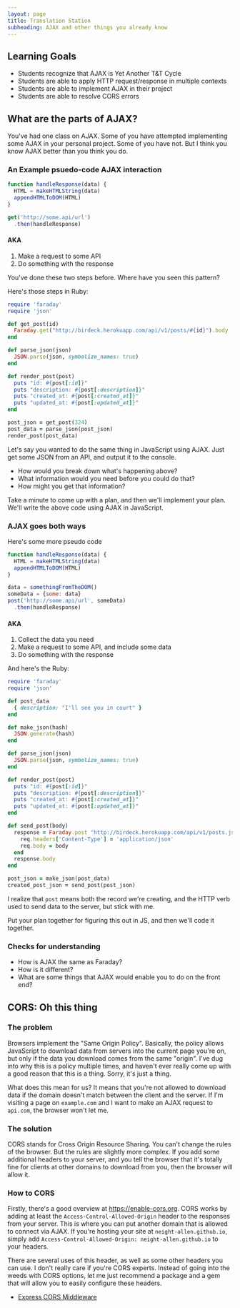 ```yaml
---
layout: page
title: Translation Station
subheading: AJAX and other things you already know
---
```

## Learning Goals

- Students recognize that AJAX is Yet Another T&T Cycle
- Students are able to apply HTTP request/response in multiple contexts
- Students are able to implement AJAX in their project
- Students are able to resolve CORS errors

## What are the parts of AJAX?

You've had one class on AJAX. Some of you have attempted implementing some AJAX in your personal project. Some of you have not. But I think you know AJAX better than you think you do.

### An Example psuedo-code AJAX interaction

```js
function handleResponse(data) {
  HTML = makeHTMLString(data)
  appendHTMLToDOM(HTML)
}

get('http://some.api/url')
  .then(handleResponse)
```

#### AKA

1. Make a request to some API
2. Do something with the response

You've done these two steps before. Where have you seen this pattern?

Here's those steps in Ruby:

```rb
require 'faraday'
require 'json'

def get_post(id)
  Faraday.get("http://birdeck.herokuapp.com/api/v1/posts/#{id}").body
end

def parse_json(json)
  JSON.parse(json, symbolize_names: true)
end

def render_post(post)
  puts "id: #{post[:id]}"
  puts "description: #{post[:description]}"
  puts "created_at: #{post[:created_at]}"
  puts "updated_at: #{post[:updated_at]}"
end

post_json = get_post(324)
post_data = parse_json(post_json)
render_post(post_data)
```

Let's say you wanted to do the same thing in JavaScript using AJAX. Just get some JSON from an API, and output it to the console.

- How would you break down what's happening above?
- What information would you need before you could do that?
- How might you get that information?

Take a minute to come up with a plan, and then we'll implement your plan. We'll write the above code using AJAX in JavaScript.

### AJAX goes both ways

Here's some more pseudo code

```js
function handleResponse(data) {
  HTML = makeHTMLString(data)
  appendHTMLToDOM(HTML)
}

data = somethingFromTheDOM()
someData = {some: data}
post('http://some.api/url', someData)
  .then(handleResponse)
```

#### AKA

1. Collect the data you need
1. Make a request to some API, and include some data
2. Do something with the response

And here's the Ruby:

```rb
require 'faraday'
require 'json'

def post_data
  { description: "I'll see you in court" }
end

def make_json(hash)
  JSON.generate(hash)
end

def parse_json(json)
  JSON.parse(json, symbolize_names: true)
end

def render_post(post)
  puts "id: #{post[:id]}"
  puts "description: #{post[:description]}"
  puts "created_at: #{post[:created_at]}"
  puts "updated_at: #{post[:updated_at]}"
end

def send_post(body)
  response = Faraday.post "http://birdeck.herokuapp.com/api/v1/posts.json" do |req|
    req.headers['Content-Type'] = 'application/json'
    req.body = body
  end
  response.body
end

post_json = make_json(post_data)
created_post_json = send_post(post_json)

```

I realize that `post` means both the record we're creating, and the HTTP verb used to send data to the server, but stick with me.

Put your plan together for figuring this out in JS, and then we'll code it together.

### Checks for understanding

- How is AJAX the same as Faraday?
- How is it different?
- What are some things that AJAX would enable you to do on the front end?

## CORS: Oh this thing

### The problem

Browsers implement the "Same Origin Policy". Basically, the policy allows JavaScript to download data from servers into the current page you're on, but only if the data you download comes from the same "origin". I've dug into why this is a policy multiple times, and haven't ever really come up with a good reason that this is a thing. Sorry, it's just a thing.

What does this mean for us? It means that you're not allowed to download data if the domain doesn't match between the client and the server. If I'm visiting a page on `example.com` and I want to make an AJAX request to `api.com`, the browser won't let me.

### The solution

CORS stands for Cross Origin Resource Sharing. You can't change the rules of the browser. But the rules are slightly more complex. If you add some additional headers to your server, and you tell the browser that it's totally fine for clients at other domains to download from you, then the browser will allow it.

### How to CORS

Firstly, there's a good overview at <https://enable-cors.org>. CORS works by adding at least the `Access-Control-Allowed-Origin` header to the responses from your server. This is where you can put another domain that is allowed to connect via AJAX. If you're hosting your site at `neight-allen.github.io`, simply add `Access-Control-Allowed-Origin: neight-allen.github.io` to your headers.


There are several uses of this header, as well as some other headers you can use. I don't really care if you're CORS experts. Instead of going into the weeds with CORS options, let me just recommend a package and a gem that will allow you to easily configure these headers.

- [Express CORS Middleware](https://github.com/expressjs/cors)

